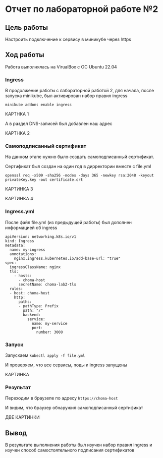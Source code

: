 # Отчет по лабораторной работе №2
## Цель работы
Настроить подключение к сервису в миникубе через https

## Ход работы
Работа выполнялась на VirualBox c ОС Ubuntu 22.04
### Ingress
В продолжение работы с лабораторной работой 2, для начала, после запуска minikube,
был активирован набор правил ingress 

`minikube addons enable ingress`

КАРТНКА 1

А в раздел DNS-записей был добавлен наш адрес

КАРТНКА 2

### Самоподписанный сертификат
На данном этапе нужно было создать самоподписанный сертификат.

Сертификат был создан на один год в дирректории вместе с file.yml

`openssl req -x509 -sha256 -nodes -days 365 -newkey rsa:2048 -keyout privateKey.key -out certificate.crt`

КАРТИНКА 3

КАРТИНКА 4

### Ingress.yml
После файл file.yml (из предыдущей работы) был дополнен информацией об ingress
```
apiVersion: networking.k8s.io/v1
kind: Ingress
metadata:
  name: my-ingress
  annotations:
    nginx.ingress.kubernetes.io/add-base-url: "true"
spec:
  ingressClassName: nginx
  tls:
    - hosts:
      - choma-host
      secretName: choma-lab2-tls
  rules:
  - host: choma-host
    http:
      paths:
      - pathType: Prefix
        path: "/"
        backend:
          service:
            name: my-service
            port: 
              number: 3000
```

### Запуск
Запускаем `kubectl apply -f file.yml`

И проверяем, что все сервисы, поды и ingress запущены

КАРТИНКА 
### Результат
Переходим в браузепе по адресу `https://choma-host`

И видим, что браузер обнаружил самоподписанный сертификат

ДВЕ КАРТИНКИ

## Вывод
В результате выполнения работы был изучен набор правил ingress и изучен способ самостоятельного подписания сертификатов
